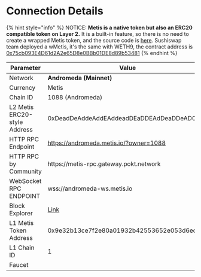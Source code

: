 # Connection Details

{% hint style="info" %}
NOTICE: **Metis is a native token but also an ERC20 compatible token on Layer 2.** It is a built-in feature, so there is no need to create a wrapped Metis token, and the source code is [here](https://github.com/MetisProtocol/mvm/blob/develop/packages/contracts/contracts/MVM/MVM\_Coinbase.sol). Sushiswap team deployed a wMetis, it's the same with WETH9, the contract address is [0x75cb093E4D61d2A2e65D8e0BBb01DE8d89b53481](https://andromeda-explorer.metis.io/address/0x75cb093E4D61d2A2e65D8e0BBb01DE8d89b53481/contracts)
{% endhint %}

<table data-header-hidden><thead><tr><th width="223.57571124337898">Parameter</th><th>Value</th><th></th></tr></thead><tbody><tr><td>Network</td><td><strong>Andromeda (Mainnet)</strong></td><td><strong>Holesky (Testnet)</strong></td></tr><tr><td>Currency</td><td>Metis</td><td>tMetis</td></tr><tr><td>Chain ID</td><td>1088 (Andromeda)</td><td>59901</td></tr><tr><td>L2 Metis ERC20-style Address</td><td>0xDeadDeAddeAddEAddeadDEaDDEAdDeaDDeAD0000</td><td>0xDeadDeAddeAddEAddeadDEaDDEAdDeaDDeAD0000</td></tr><tr><td>HTTP RPC Endpoint</td><td><a href="https://andromeda.metis.io/?owner=1088">https://andromeda.metis.io/?owner=1088</a></td><td><a href="https://andromeda.metis.io/?owner=1088">https://andromeda.metis.io/?owner=1088</a></td></tr><tr><td>HTTP RPC by Community</td><td>https://metis-rpc.gateway.pokt.network</td><td></td></tr><tr><td>WebSocket RPC ENDPOINT</td><td>wss://andromeda-ws.metis.io</td><td>wss://ethereum-holesky.publicnode.com</td></tr><tr><td>Block Explorer</td><td><a href="https://andromeda-explorer.metis.io">Link</a></td><td><a href="https://holesky.explorer.metisdevops.link/">Link</a></td></tr><tr><td>L1 Metis Token Address</td><td>0x9e32b13ce7f2e80a01932b42553652e053d6ed8e</td><td>0x3972AAfb128c9BFcA5328C3D5CeE82fe4d1815ce</td></tr><tr><td>L1 Chain ID</td><td>1</td><td>17000</td></tr><tr><td>Faucet</td><td></td><td><a href="https://holesky.faucet.metisdevops.link/">Link</a></td></tr></tbody></table>
